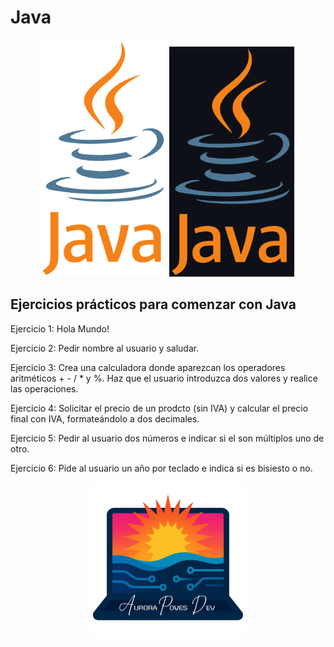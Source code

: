 # Java

<p align="center">
  <img src="https://raw.githubusercontent.com/APoves/Java/main/claro.png#gh-light-mode-only" alt="Logo modo claro" width="200">
  <img src="https://raw.githubusercontent.com/APoves/Java/main/oscuro.png#gh-dark-mode-only" alt="Logo modo oscuro" width="200">
</p>






## Ejercicios prácticos para comenzar con Java



Ejercicio 1: Hola Mundo!

Ejercicio 2: Pedir nombre al usuario y saludar.

Ejercicio 3: Crea una calculadora donde aparezcan los operadores aritméticos + - / * y %. Haz que el usuario introduzca dos valores y realice las operaciones.

Ejercicio 4: Solicitar el precio de un prodcto (sin IVA) y calcular el precio final con IVA, formateándolo a dos decimales.

Ejercicio 5:
Pedir al usuario dos números e indicar si el son múltiplos uno de otro.

Ejercicio 6:
Pide al usuario un año por teclado e indica si es bisiesto o no.

<p align="center">
<img src="https://github.com/APoves/APoves/blob/main/logo.png" alt="Mi Logo" width="250"/>
</p>
